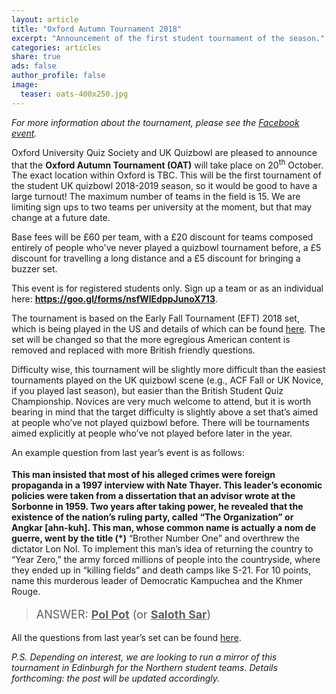 ```yaml
---
layout: article
title: "Oxford Autumn Tournament 2018"
excerpt: "Announcement of the first student tournament of the season."
categories: articles
share: true
ads: false
author_profile: false
image:
  teaser: oats-400x250.jpg
---
```


*For more information about the tournament, please see the [Facebook event](https://www.facebook.com/events/232692214256410/).*

Oxford University Quiz Society and UK Quizbowl are pleased to announce that the **Oxford Autumn Tournament (OAT)** will take place on 20<sup>th</sup> October. The exact location within Oxford is TBC. This will be the first tournament of the student UK quizbowl 2018-2019 season, so it would be good to have a large turnout! The maximum number of teams in the field is 15. We are limiting sign ups to two teams per university at the moment, but that may change at a future date. 

Base fees will be £60 per team, with a £20 discount for teams composed entirely of people who've never played a quizbowl tournament before, a £5 discount for travelling a long distance and a £5 discount for bringing a buzzer set.

This event is for registered students only. Sign up a team or as an individual here: **<https://goo.gl/forms/nsfWlEdppJunoX713>**.

The tournament is based on the Early Fall Tournament (EFT) 2018 set, which is being played in the US and details of which can be found [here](http://hsquizbowl.org/forums/viewtopic.php?f=8&t=20808). The set will be changed so that the more egregious American content is removed and replaced with more British friendly questions. 

Difficulty wise, this tournament will be slightly more difficult than the easiest tournaments played on the UK quizbowl scene (e.g., ACF Fall or UK Novice, if you played last season), but easier than the British Student Quiz Championship. Novices are very much welcome to attend, but it is worth bearing in mind that the target difficulty is slightly above a set that’s aimed at people who’ve not played quizbowl before. There will be tournaments aimed explicitly at people who’ve not played before later in the year. 

An example question from last year’s event is as follows:

> <p style="font-size: 18px">
  <span style="font-weight: bold">This man insisted that most of his alleged crimes were foreign propaganda in a 1997 interview with Nate Thayer. This leader’s economic policies were taken from a dissertation that an advisor wrote at the Sorbonne in 1959. Two years after taking power, he revealed that the existence of the nation’s ruling party, called “The Organization” or Angkar [ahn-kuh]. This man, whose common name is actually a nom de guerre, went by the title (*)</span> “Brother Number One” and overthrew the dictator Lon Nol. To implement this man’s idea of returning the country to “Year Zero,” the army forced millions of people into the countryside, where they ended up in “killing fields” and death camps like S-21. For 10 points, name this murderous leader of Democratic Kampuchea and the Khmer Rouge.</p>
> <p style="font-size: 18px">ANSWER: <span style="font-weight: bold; text-decoration: underline;">Pol Pot</span> (or <span style="font-weight: bold; text-decoration: underline;">Saloth Sar</span>)</p>

All the questions from last year’s set can be found [here](http://collegiate.quizbowlpackets.com/2048/).

*P.S. Depending on interest, we are looking to run a mirror of this tournament in Edinburgh for the Northern student teams. Details forthcoming: the post will be updated accordingly.*